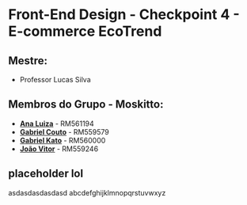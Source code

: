 # Front-End Design - Checkpoint 4 - E-commerce EcoTrend

## Mestre: 
- Professor Lucas Silva
 
## Membros do Grupo - **Moskitto**:
- [**Ana Luiza**](https://github.com/anarand) - RM561194
- [**Gabriel Couto**](https://github.com/rouri404) - RM559579
- [**Gabriel Kato**](https://github.com/kato8088) - RM560000
- [**João Vitor**](https://github.com/joaomatosq) - RM559246

## placeholder lol
asdasdasdasdasd abcdefghijklmnopqrstuvwxyz